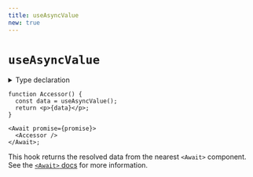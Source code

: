 ```yaml
---
title: useAsyncValue
new: true
---
```


# `useAsyncValue`

<details>
  <summary>Type declaration</summary>

```tsx
export declare function useAsyncValue(): unknown;
```

</details>

```tsx
function Accessor() {
  const data = useAsyncValue();
  return <p>{data}</p>;
}

<Await promise={promise}>
  <Accessor />
</Await>;
```

This hook returns the resolved data from the nearest `<Await>` component. See the [`<Await>` docs][await docs] for more information.

[await docs]: ../components/await
